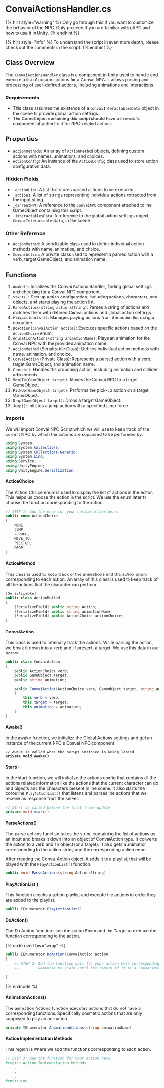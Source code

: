 # ConvaiActionsHandler.cs

{% hint style="warning" %}
Only go through this if you want to customize the behavior of the NPC. Only proceed if you are familiar with gRPC and how to use it in Unity.
{% endhint %}

{% hint style="info" %}
To understand the script in even more depth, please check out the comments in the script.
{% endhint %}

## Class Overview

The `ConvaiActionsHandler` class is a component in Unity used to handle and execute a list of custom actions for a Convai NPC. It allows parsing and processing of user-defined actions, including animations and interactions.

### Requirements

* This class assumes the existence of a `ConvaiInteractablesData` object in the scene to provide global action settings.
* The GameObject containing this script should have a `ConvaiNPC` component attached to it for NPC-related actions.

## Properties

* `actionMethods`: An array of `ActionMethod` objects, defining custom actions with names, animations, and choices.
* `ActionConfig`: An instance of the `ActionConfig` class used to store action configuration data.

### Hidden Fields

* `_actionList`: A list that stores parsed actions to be executed.
* `_actions`: A list of strings representing individual actions extracted from the input string.
* `_currentNPC`: A reference to the `ConvaiNPC` component attached to the GameObject containing this script.
* `_interactablesData`: A reference to the global action settings object, `ConvaiInteractablesData`, in the scene

### Other Reference

* `ActionMethod`: A serializable class used to define individual action methods with name, animation, and choice.
* `ConvaiAction`: A private class used to represent a parsed action with a verb, target GameObject, and animation name.

## Functions

1. `Awake()`: Initializes the Convai Actions Handler, finding global settings and checking for a Convai NPC component.
2. `Start()`: Sets up action configuration, including actions, characters, and objects, and starts playing the action list.
3. `ParseActions(string actionsString)`: Parses a string of actions and matches them with defined Convai actions and global action settings.
4. `PlayActionList()`: Manages playing actions from the action list using a coroutine.
5. `DoAction(ConvaiAction action)`: Executes specific actions based on the `ActionChoice` enum.
6. `AnimationActions(string animationName)`: Plays an animation for the Convai NPC with the provided animation name.
7. `ActionMethod` (Serializable Class): Defines individual action methods with name, animation, and choice.
8. `ConvaiAction` (Private Class): Represents a parsed action with a verb, target GameObject, and animation name.
9. `Crouch()`: Handles the crouching action, including animation and collider adjustments.
10. `MoveTo(GameObject target)`: Moves the Convai NPC to a target GameObject.
11. `PickUp(GameObject target)`: Performs the pick-up action on a target GameObject.
12. `Drop(GameObject target)`: Drops a target GameObject.
13. `Jump()`: Initiates a jump action with a specified jump force.

### Imports

We will import Convai NPC Script which we will use to keep track of the current NPC by which the actions are supposed to be performed by.

```csharp
using System;
using System.Collections;
using System.Collections.Generic;
using System.Linq;
using Service;
using UnityEngine;
using UnityEngine.Serialization;
```

#### ActionChoice

The Action Choice enum is used to display the list of actions in the editor. This helps us choose the action in the script. We use the enum later to choose the function corresponding to the action.

```csharp
// STEP 1: Add the enum for your custom action here.
public enum ActionChoice
{
    NONE,
    JUMP,
    CROUCH,
    MOVE_TO,
    PICK_UP,
    DROP
}
```

#### ActionMethod

This class is used to keep track of the animations and the action enum corresponding to each action. An array of this class is used to keep track of all the actions that the character can perform.

```csharp
[Serializable]
public class ActionMethod
{
    [SerializeField] public string Action;
    [SerializeField] public string animationName;
    [SerializeField] public ActionChoice actionChoice;
}
```

#### ConvaiAction

This class is used to internally track the actions. While parsing the action, we break it down into a verb and, if present, a target. We use this data in our parser.

```csharp
public class ConvaiAction
{
    public ActionChoice verb;
    public GameObject target;
    public string animation;

    public ConvaiAction(ActionChoice verb, GameObject target, string animation)
    {
        this.verb = verb;
        this.target = target;
        this.animation = animation;
    }
}
```

#### Awake()

In the awake function, we initialize the Global Actions settings and get an instance of the current NPC's Convai NPC component.

<pre class="language-csharp"><code class="lang-csharp">// Awake is called when the script instance is being loaded
<strong>private void Awake()
</strong></code></pre>

#### Start()

In the start function, we will initialize the actions config that contains all the actions related information like the actions that the current character can do and objects and the characters present in the scene. It also starts the coroutine `PlayActionList()` that listens and parses the actions that we receive as response from the server.

```csharp
// Start is called before the first frame update
private void Start()
```

#### ParseActions()

The parse actions function takes the string containing the list of actions as an input and breaks it down into an object of ConvaiAction type. It converts the action to a verb and an object (or a target). It also gets a animation corresponding to the action string and the corresponding action enum.&#x20;

After creating the Convai Action object, it adds it to a playlist, that will be played with the `PlayActionList()` function.

```csharp
public void ParseActions(string ActionsString)
```

#### PlayActionList()

This function checks a action playlist and execute the actions in order they are added to the playlist.

```csharp
public IEnumerator PlayActionList()
```

#### DoAction()

The Do Action function uses the action Enum and the Target to execute the function corresponding to the action.

{% code overflow="wrap" %}
```csharp
public IEnumerator DoAction(ConvaiAction action)
{
    // STEP 2: Add the function call for your action here corresponding to your enum.
    //         Remember to yield until its return if it is a Enumerator function.

}
```
{% endcode %}

#### AnimationActions()

The animation Actions function executes actions that do not have a corresponding functions. Specifically cosmetic actions that are only supposed to play an animation.

```csharp
private IEnumerator AnimationActions(string animationName)
```

#### Action Implementation Methods

This region is where we add the functions corresponding to each action.

```csharp
// STEP 3: Add the function for your action here.
#region Action Implementation Methods
    .
    .
    .
#endregion
```

